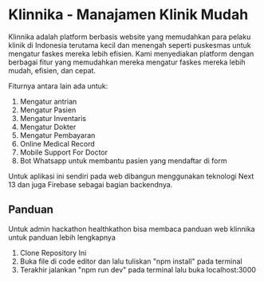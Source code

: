 # Klinnika - Manajamen Klinik Mudah

Klinnika adalah platform berbasis website yang memudahkan para pelaku klinik di Indonesia terutama kecil dan menengah seperti puskesmas untuk mengatur faskes mereka lebih efisien. Kami menyediakan platform dengan berbagai fitur yang memudahkan mereka mengatur faskes mereka lebih mudah, efisien, dan cepat.

Fiturnya antara lain ada untuk:
1. Mengatur antrian
2. Mengatur Pasien
3. Mengatur Inventaris
4. Mengatur Dokter
5. Mengatur Pembayaran
6. Online Medical Record
7. Mobile Support For Doctor
8. Bot Whatsapp untuk membantu pasien yang mendaftar di form

Untuk aplikasi ini sendiri pada web dibangun menggunakan teknologi Next 13 dan juga Firebase sebagai bagian backendnya.

## Panduan

Untuk admin hackathon healthkathon bisa membaca panduan web klinnika untuk panduan lebih lengkapnya

1. Clone Repository Ini
2. Buka file di code editor dan lalu tuliskan "npm install" pada terminal
3. Terakhir jalankan "npm run dev" pada terminal lalu buka localhost:3000
